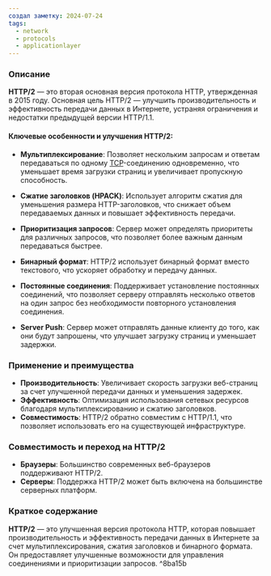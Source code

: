 ```yaml
---
создал заметку: 2024-07-24
tags:
  - network
  - protocols
  - applicationlayer
---
```

### Описание

**HTTP/2** — это вторая основная версия протокола HTTP, утвержденная в 2015 году. Основная цель HTTP/2 — улучшить производительность и эффективность передачи данных в Интернете, устраняя ограничения и недостатки предыдущей версии HTTP/1.1.

#### Ключевые особенности и улучшения HTTP/2:

- **Мультиплексирование**: Позволяет нескольким запросам и ответам передаваться по одному [TCP](Programming/Сети/Протоколы/transport-layer/TCP.md)-соединению одновременно, что уменьшает время загрузки страниц и увеличивает пропускную способность.
    
- **Сжатие заголовков (HPACK)**: Использует алгоритм сжатия для уменьшения размера HTTP-заголовков, что снижает объем передаваемых данных и повышает эффективность передачи.
    
- **Приоритизация запросов**: Сервер может определять приоритеты для различных запросов, что позволяет более важным данным передаваться быстрее.
    
- **Бинарный формат**: HTTP/2 использует бинарный формат вместо текстового, что ускоряет обработку и передачу данных.
    
- **Постоянные соединения**: Поддерживает установление постоянных соединений, что позволяет серверу отправлять несколько ответов на один запрос без необходимости повторного установления соединения.
    
- **Server Push**: Сервер может отправлять данные клиенту до того, как они будут запрошены, что улучшает загрузку страниц и уменьшает задержки.
### Применение и преимущества

- **Производительность**: Увеличивает скорость загрузки веб-страниц за счет улучшенной передачи данных и уменьшения задержек.
- **Эффективность**: Оптимизация использования сетевых ресурсов благодаря мультиплексированию и сжатию заголовков.
- **Совместимость**: HTTP/2 обратно совместим с HTTP/1.1, что позволяет использовать его на существующей инфраструктуре.

### Совместимость и переход на HTTP/2

- **Браузеры**: Большинство современных веб-браузеров поддерживают HTTP/2.
- **Серверы**: Поддержка HTTP/2 может быть включена на большинстве серверных платформ.

### Краткое содержание

**HTTP/2** — это улучшенная версия протокола HTTP, которая повышает производительность и эффективность передачи данных в Интернете за счет мультиплексирования, сжатия заголовков и бинарного формата. Он предоставляет улучшенные возможности для управления соединениями и приоритизации запросов. ^8ba15b
